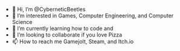 - 👋 Hi, I’m @CyberneticBeetles 
- 👀 I’m interested in Games, Computer Engineering, and Computer Science 
- 🌱 I’m currently learning how to code and 
- 💞️ I’m looking to collaborate if you love Pizza 
- 📫 How to reach me Gamejolt, Steam, and Itch.io

<!---
CyberneticBeetles/CyberneticBeetles is a ✨ special ✨ repository because its `README.md` (this file) appears on your GitHub profile.
You can click the Preview link to take a look at your changes.
--->
